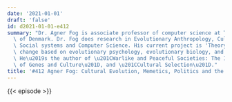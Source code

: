 ```yaml
---
date: '2021-01-01'
draft: 'false'
id: d2021-01-01-e412
summary: "Dr. Agner Fog is associate professor of computer science at Technical University\
  \ of Denmark. Dr. Fog does research in Evolutionary Anthropology, Cultural Anthropology,\
  \ Social systems and Computer Science. His current project is 'Theory of cultural\
  \ change based on evolutionary psychology, evolutionary biology, and cultural evolution.'\
  \ He\u2019s the author of \u201CWarlike and Peaceful Societies: The Interaction\
  \ of Genes and Culture\u201D, and \u201CCultural Selection\u201D."
title: '#412 Agner Fog: Cultural Evolution, Memetics, Politics and the Media'
---
```

{{< episode >}}
